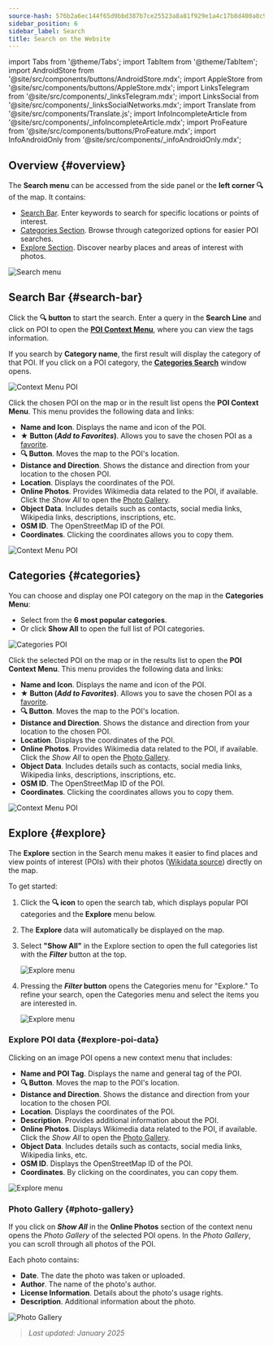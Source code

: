 ```yaml
---
source-hash: 576b2a6ec144f65d9bbd387b7ce25523a8a81f929e1a4c17b8d400a8c97827dd
sidebar_position: 6
sidebar_label: Search
title: Search on the Website
---
```

import Tabs from '@theme/Tabs';
import TabItem from '@theme/TabItem';
import AndroidStore from '@site/src/components/buttons/AndroidStore.mdx';
import AppleStore from '@site/src/components/buttons/AppleStore.mdx';
import LinksTelegram from '@site/src/components/_linksTelegram.mdx';
import LinksSocial from '@site/src/components/_linksSocialNetworks.mdx';
import Translate from '@site/src/components/Translate.js';
import InfoIncompleteArticle from '@site/src/components/_infoIncompleteArticle.mdx';
import ProFeature from '@site/src/components/buttons/ProFeature.mdx';
import InfoAndroidOnly from '@site/src/components/_infoAndroidOnly.mdx';


<InfoIncompleteArticle/>


## Overview {#overview}

The **Search menu** can be accessed from the side panel or the **left corner 🔍** of the map. It contains:

- [Search Bar](#search-bar). Enter keywords to search for specific locations or points of interest.
- [Categories Section](#categories). Browse through categorized options for easier POI searches.
- [Explore Section](#explore). Discover nearby places and areas of interest with photos.

![Search menu](@site/static/img/web/search.png)


## Search Bar {#search-bar}

Click the **🔍 button** to start the search. Enter a query in the **Search Line** and click on POI to open the [**POI Context Menu**](#explore-poi-data), where you can view the tags information.

If you search by **Category name**, the first result will display the category of that POI. If you click on a POI category, the [**Categories Search**](#categories) window opens.

![Context Menu POI](@site/static/img/web/context_menu_poi.png)


Click the chosen POI on the map or in the result list opens the **POI Context Menu**. This menu provides the following data and links:

- **Name and Icon**. Displays the name and icon of the POI.
- **★ Button (*Add to Favorites*)**. Allows you to save the chosen POI as a [favorite](../web/web-userdata.mdx#add--edit-favorite).
- **🔍 Button**. Moves the map to the POI's location.
- **Distance and Direction**. Shows the distance and direction from your location to the chosen POI.
- **Location**. Displays the coordinates of the POI.
- **Online Photos**. Provides Wikimedia data related to the POI, if available. Click the *Show All* to open the [Photo Gallery](#photo-gallery).
- **Object Data**. Includes details such as contacts, social media links, Wikipedia links, descriptions, inscriptions, etc.
- **OSM ID**. The OpenStreetMap ID of the POI.
- **Coordinates**. Clicking the coordinates allows you to copy them.

![Context Menu POI](@site/static/img/web/context_menu_poi_1.png)

## Categories {#categories}

You can choose and display one POI category on the map in the **Categories Menu**:

- Select from the **6 most popular categories**.
- Or click **Show All** to open the full list of POI categories.

![Categories POI](@site/static/img/web/categories_poi.png)

Click the selected POI on the map or in the results list to open the **POI Context Menu**. This menu provides the following data and links:

- **Name and Icon**. Displays the name and icon of the POI.
- **★ Button (*Add to Favorites*)**. Allows you to save the chosen POI as a [favorite](../web/web-userdata.mdx#add--edit-favorite).
- **🔍 Button**. Moves the map to the POI's location.
- **Distance and Direction**. Shows the distance and direction from your location to the chosen POI.
- **Location**. Displays the coordinates of the POI.
- **Online Photos**. Provides Wikimedia data related to the POI, if available. Click the *Show All* to open the [Photo Gallery](#photo-gallery).
- **Object Data**. Includes details such as contacts, social media links, Wikipedia links, descriptions, inscriptions, etc.
- **OSM ID**. The OpenStreetMap ID of the POI.
- **Coordinates**. Clicking the coordinates allows you to copy them.

![Context Menu POI](@site/static/img/web/categories_poi_1.png)


## Explore {#explore}

The **Explore** section in the Search menu makes it easier to find places and view points of interest (POIs) with their photos ([Wikidata source](https://www.wikidata.org/)) directly on the map.


To get started:

1. Click the **🔍 icon** to open the search tab, which displays popular POI categories and the **Explore** menu below.
2. The **Explore** data will automatically be displayed on the map.
3. Select **"Show All"** in the Explore section to open the full categories list with the ***Filter*** button at the top.

   ![Explore menu](@site/static/img/web/explore.png)

4. Pressing the ***Filter* button** opens the Categories menu for "Explore." To refine your search, open the Categories menu and select the items you are interested in.

   ![Explore menu](@site/static/img/web/explore_cat.png)

### Explore POI data {#explore-poi-data}

Clicking on an image POI opens a new context menu that includes:

- **Name and POI Tag**. Displays the name and general tag of the POI.
- **🔍 Button**. Moves the map to the POI's location.
- **Distance and Direction**. Shows the distance and direction from your location to the chosen POI.
- **Location**. Displays the coordinates of the POI.
- **Description**. Provides additional information about the POI.
- **Online Photos**. Displays Wikimedia data related to the POI, if available. Click the *Show All* to open the [Photo Gallery](#photo-gallery).
- **Object Data**. Includes details such as contacts, social media links, Wikipedia links, etc.
- **OSM ID**. Displays the OpenStreetMap ID of the POI.
- **Coordinates**. By clicking on the coordinates, you can copy them.

![Explore menu](@site/static/img/web/poi_context.png)

### Photo Gallery {#photo-gallery}

If you click on ***Show All*** in the **Online Photos** section of the context nenu opens the *Photo Gallery* of the selected POI opens.
In the *Photo Gallery*, you can scroll through all photos of the POI.

Each photo contains:

- **Date**. The date the photo was taken or uploaded.
- **Author**. The name of the photo's author.
- **License Information**. Details about the photo's usage rights.
- **Description**. Additional information about the photo.

![Photo Gallery](@site/static/img/web/poi_photo.png)


> *Last updated: January 2025*